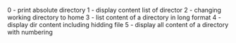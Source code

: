 0 - print absolute directory
1 - display content list of director
2 - changing working directory to home
3 - list content of a directory in long format
4 - display dir content including hidding file
5 - display all content of a directory with numbering
